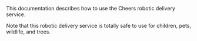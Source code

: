 This documentation describes how to use the Cheers robotic
delivery service.

Note that this robotic delivery service is totally safe to use for children, 
pets, wildlife, and trees.
